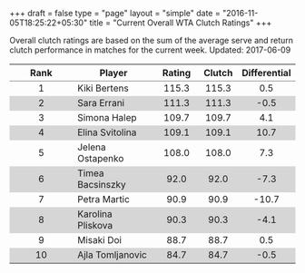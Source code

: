 +++
draft = false
type = "page" 
layout = "simple"
date = "2016-11-05T18:25:22+05:30"
title = "Current Overall WTA Clutch Ratings"
+++


Overall clutch ratings are based on the sum of the average serve and return clutch performance in matches for the current week. Updated: 2017-06-09


<table class='gmisc_table' style='border-collapse: collapse; margin-top: 1em; margin-bottom: 1em;' >
<thead>
<tr>
<th style='border-bottom: 1px solid grey; border-top: 2px solid grey; text-align: center;'>Rank</th>
<th style='border-bottom: 1px solid grey; border-top: 2px solid grey; text-align: center;'>Player</th>
<th style='border-bottom: 1px solid grey; border-top: 2px solid grey; text-align: center;'>Rating</th>
<th style='border-bottom: 1px solid grey; border-top: 2px solid grey; text-align: center;'>Clutch</th>
<th style='border-bottom: 1px solid grey; border-top: 2px solid grey; text-align: center;'>Differential</th>
</tr>
</thead>
<tbody>
<tr>
<td style='width:40%; text-align: center;'>1</td>
<td style='width:40%; text-align: left;'>Kiki Bertens</td>
<td style='width:40%; text-align: center;'>115.3</td>
<td style='width:40%; text-align: center;'>115.3</td>
<td style='width:40%; text-align: center;'>0.5</td>
</tr>
<tr style='background-color: #d6d6d6;'>
<td style='width:40%; background-color: #d6d6d6; text-align: center;'>2</td>
<td style='width:40%; background-color: #d6d6d6; text-align: left;'>Sara Errani</td>
<td style='width:40%; background-color: #d6d6d6; text-align: center;'>111.3</td>
<td style='width:40%; background-color: #d6d6d6; text-align: center;'>111.3</td>
<td style='width:40%; background-color: #d6d6d6; text-align: center;'>-0.5</td>
</tr>
<tr>
<td style='width:40%; text-align: center;'>3</td>
<td style='width:40%; text-align: left;'>Simona Halep</td>
<td style='width:40%; text-align: center;'>109.7</td>
<td style='width:40%; text-align: center;'>109.7</td>
<td style='width:40%; text-align: center;'>4.1</td>
</tr>
<tr style='background-color: #d6d6d6;'>
<td style='width:40%; background-color: #d6d6d6; text-align: center;'>4</td>
<td style='width:40%; background-color: #d6d6d6; text-align: left;'>Elina Svitolina</td>
<td style='width:40%; background-color: #d6d6d6; text-align: center;'>109.1</td>
<td style='width:40%; background-color: #d6d6d6; text-align: center;'>109.1</td>
<td style='width:40%; background-color: #d6d6d6; text-align: center;'>10.7</td>
</tr>
<tr>
<td style='width:40%; text-align: center;'>5</td>
<td style='width:40%; text-align: left;'>Jelena Ostapenko</td>
<td style='width:40%; text-align: center;'>108.0</td>
<td style='width:40%; text-align: center;'>108.0</td>
<td style='width:40%; text-align: center;'>7.3</td>
</tr>
<tr style='background-color: #d6d6d6;'>
<td style='width:40%; background-color: #d6d6d6; text-align: center;'>6</td>
<td style='width:40%; background-color: #d6d6d6; text-align: left;'>Timea Bacsinszky</td>
<td style='width:40%; background-color: #d6d6d6; text-align: center;'>92.0</td>
<td style='width:40%; background-color: #d6d6d6; text-align: center;'>92.0</td>
<td style='width:40%; background-color: #d6d6d6; text-align: center;'>-7.3</td>
</tr>
<tr>
<td style='width:40%; text-align: center;'>7</td>
<td style='width:40%; text-align: left;'>Petra Martic</td>
<td style='width:40%; text-align: center;'>90.9</td>
<td style='width:40%; text-align: center;'>90.9</td>
<td style='width:40%; text-align: center;'>-10.7</td>
</tr>
<tr style='background-color: #d6d6d6;'>
<td style='width:40%; background-color: #d6d6d6; text-align: center;'>8</td>
<td style='width:40%; background-color: #d6d6d6; text-align: left;'>Karolina Pliskova</td>
<td style='width:40%; background-color: #d6d6d6; text-align: center;'>90.3</td>
<td style='width:40%; background-color: #d6d6d6; text-align: center;'>90.3</td>
<td style='width:40%; background-color: #d6d6d6; text-align: center;'>-4.1</td>
</tr>
<tr>
<td style='width:40%; text-align: center;'>9</td>
<td style='width:40%; text-align: left;'>Misaki Doi</td>
<td style='width:40%; text-align: center;'>88.7</td>
<td style='width:40%; text-align: center;'>88.7</td>
<td style='width:40%; text-align: center;'>0.5</td>
</tr>
<tr style='background-color: #d6d6d6;'>
<td style='width:40%; background-color: #d6d6d6; border-bottom: 2px solid grey; text-align: center;'>10</td>
<td style='width:40%; background-color: #d6d6d6; border-bottom: 2px solid grey; text-align: left;'>Ajla Tomljanovic</td>
<td style='width:40%; background-color: #d6d6d6; border-bottom: 2px solid grey; text-align: center;'>84.7</td>
<td style='width:40%; background-color: #d6d6d6; border-bottom: 2px solid grey; text-align: center;'>84.7</td>
<td style='width:40%; background-color: #d6d6d6; border-bottom: 2px solid grey; text-align: center;'>-0.5</td>
</tr>
</tbody>
</table>
